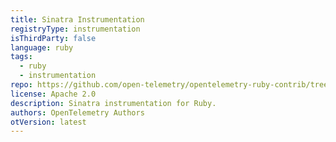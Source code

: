 ```yaml
---
title: Sinatra Instrumentation
registryType: instrumentation
isThirdParty: false
language: ruby
tags:
  - ruby
  - instrumentation
repo: https://github.com/open-telemetry/opentelemetry-ruby-contrib/tree/main/instrumentation/sinatra
license: Apache 2.0
description: Sinatra instrumentation for Ruby.
authors: OpenTelemetry Authors
otVersion: latest
---
```


